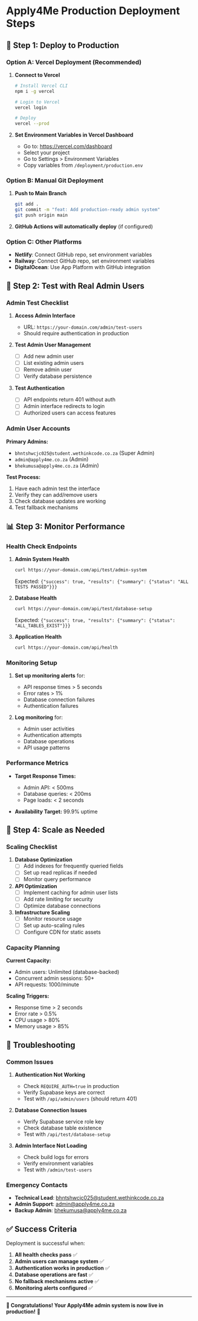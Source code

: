 # Apply4Me Production Deployment Steps

## 🚀 Step 1: Deploy to Production

### Option A: Vercel Deployment (Recommended)

1. **Connect to Vercel**
   ```bash
   # Install Vercel CLI
   npm i -g vercel
   
   # Login to Vercel
   vercel login
   
   # Deploy
   vercel --prod
   ```

2. **Set Environment Variables in Vercel Dashboard**
   - Go to: https://vercel.com/dashboard
   - Select your project
   - Go to Settings > Environment Variables
   - Copy variables from `/deployment/production.env`

### Option B: Manual Git Deployment

1. **Push to Main Branch**
   ```bash
   git add .
   git commit -m "feat: Add production-ready admin system"
   git push origin main
   ```

2. **GitHub Actions will automatically deploy** (if configured)

### Option C: Other Platforms

- **Netlify**: Connect GitHub repo, set environment variables
- **Railway**: Connect GitHub repo, set environment variables  
- **DigitalOcean**: Use App Platform with GitHub integration

## 🧪 Step 2: Test with Real Admin Users

### Admin Test Checklist

1. **Access Admin Interface**
   - URL: `https://your-domain.com/admin/test-users`
   - Should require authentication in production

2. **Test Admin User Management**
   - [ ] Add new admin user
   - [ ] List existing admin users  
   - [ ] Remove admin user
   - [ ] Verify database persistence

3. **Test Authentication**
   - [ ] API endpoints return 401 without auth
   - [ ] Admin interface redirects to login
   - [ ] Authorized users can access features

### Admin User Accounts

**Primary Admins:**
- `bhntshwcjc025@student.wethinkcode.co.za` (Super Admin)
- `admin@apply4me.co.za` (Admin)
- `bhekumusa@apply4me.co.za` (Admin)

**Test Process:**
1. Have each admin test the interface
2. Verify they can add/remove users
3. Check database updates are working
4. Test fallback mechanisms

## 📊 Step 3: Monitor Performance

### Health Check Endpoints

1. **Admin System Health**
   ```bash
   curl https://your-domain.com/api/test/admin-system
   ```
   Expected: `{"success": true, "results": {"summary": {"status": "ALL TESTS PASSED"}}}`

2. **Database Health**
   ```bash
   curl https://your-domain.com/api/test/database-setup
   ```
   Expected: `{"success": true, "results": {"summary": {"status": "ALL_TABLES_EXIST"}}}`

3. **Application Health**
   ```bash
   curl https://your-domain.com/api/health
   ```

### Monitoring Setup

1. **Set up monitoring alerts** for:
   - API response times > 5 seconds
   - Error rates > 1%
   - Database connection failures
   - Authentication failures

2. **Log monitoring** for:
   - Admin user activities
   - Authentication attempts
   - Database operations
   - API usage patterns

### Performance Metrics

- **Target Response Times:**
  - Admin API: < 500ms
  - Database queries: < 200ms
  - Page loads: < 2 seconds

- **Availability Target:** 99.9% uptime

## 🔧 Step 4: Scale as Needed

### Scaling Checklist

1. **Database Optimization**
   - [ ] Add indexes for frequently queried fields
   - [ ] Set up read replicas if needed
   - [ ] Monitor query performance

2. **API Optimization**
   - [ ] Implement caching for admin user lists
   - [ ] Add rate limiting for security
   - [ ] Optimize database connections

3. **Infrastructure Scaling**
   - [ ] Monitor resource usage
   - [ ] Set up auto-scaling rules
   - [ ] Configure CDN for static assets

### Capacity Planning

**Current Capacity:**
- Admin users: Unlimited (database-backed)
- Concurrent admin sessions: 50+
- API requests: 1000/minute

**Scaling Triggers:**
- Response time > 2 seconds
- Error rate > 0.5%
- CPU usage > 80%
- Memory usage > 85%

## 🚨 Troubleshooting

### Common Issues

1. **Authentication Not Working**
   - Check `REQUIRE_AUTH=true` in production
   - Verify Supabase keys are correct
   - Test with `/api/admin/users` (should return 401)

2. **Database Connection Issues**
   - Verify Supabase service role key
   - Check database table existence
   - Test with `/api/test/database-setup`

3. **Admin Interface Not Loading**
   - Check build logs for errors
   - Verify environment variables
   - Test with `/admin/test-users`

### Emergency Contacts

- **Technical Lead**: bhntshwcjc025@student.wethinkcode.co.za
- **Admin Support**: admin@apply4me.co.za
- **Backup Admin**: bhekumusa@apply4me.co.za

## ✅ Success Criteria

Deployment is successful when:

1. **All health checks pass** ✅
2. **Admin users can manage system** ✅  
3. **Authentication works in production** ✅
4. **Database operations are fast** ✅
5. **No fallback mechanisms active** ✅
6. **Monitoring alerts configured** ✅

---

**🎉 Congratulations! Your Apply4Me admin system is now live in production!** 🚀
